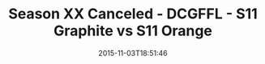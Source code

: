 ---
title: Season XX Canceled - DCGFFL - S11 Graphite vs S11 Orange
teams-score:
- team: _teams/s11-graphite.md
  score: 20
- team: _teams/s11-orange.md
  score: 13
mvp: Rob Casey (Graphite), Trey Phillips (Orange)
game-ball: ''
season: 11
week: 7
date: '2015-11-03T18:51:46'
pageid: season-11-week-7-926-vs-929
---